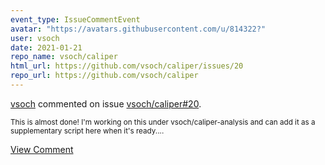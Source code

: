 ```yaml
---
event_type: IssueCommentEvent
avatar: "https://avatars.githubusercontent.com/u/814322?"
user: vsoch
date: 2021-01-21
repo_name: vsoch/caliper
html_url: https://github.com/vsoch/caliper/issues/20
repo_url: https://github.com/vsoch/caliper
---
```


<a href='https://github.com/vsoch' target='_blank'>vsoch</a> commented on issue <a href='https://github.com/vsoch/caliper/issues/20' target='_blank'>vsoch/caliper#20</a>.

<small>This is almost done! I'm working on this under vsoch/caliper-analysis and can add it as a supplementary script here when it's ready....</small>

<a href='https://github.com/vsoch/caliper/issues/20' target='_blank'>View Comment</a>